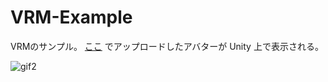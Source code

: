 # VRM-Example

VRMのサンプル。
[ここ](https://kawashi.github.io/VrmUploaderExampleForWeb/html/index.html) でアップロードしたアバターが Unity 上で表示される。

![gif2](https://i.gyazo.com/1d6c7b5d7af821758563482898a135f5.gif)
